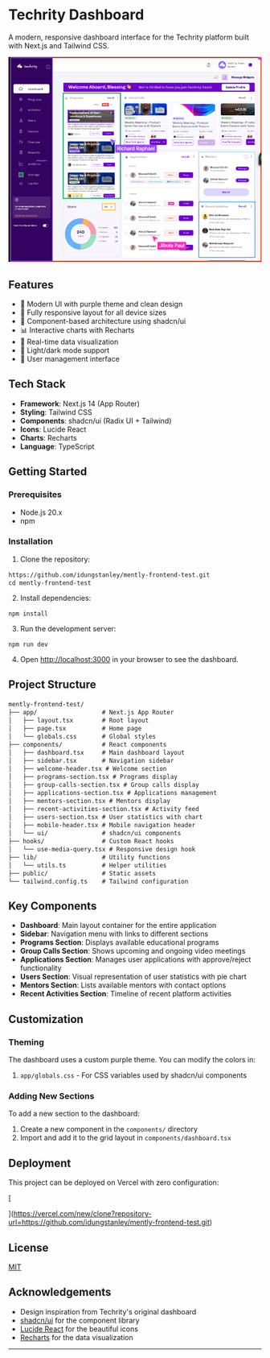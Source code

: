 # Techrity Dashboard

A modern, responsive dashboard interface for the Techrity platform built with Next.js and Tailwind CSS.

![alt text](image.png)


## Features

- 🎨 Modern UI with purple theme and clean design
- 📱 Fully responsive layout for all device sizes
- 🧩 Component-based architecture using shadcn/ui
- 📊 Interactive charts with Recharts
- 🔄 Real-time data visualization
- 🌙 Light/dark mode support
- 🔐 User management interface


## Tech Stack

- **Framework**: Next.js 14 (App Router)
- **Styling**: Tailwind CSS
- **Components**: shadcn/ui (Radix UI + Tailwind)
- **Icons**: Lucide React
- **Charts**: Recharts
- **Language**: TypeScript


## Getting Started

### Prerequisites

- Node.js 20.x
- npm


### Installation

1. Clone the repository:

```shellscript
https://github.com/idungstanley/mently-frontend-test.git
cd mently-frontend-test
```


2. Install dependencies:

```shellscript
npm install
```


3. Run the development server:

```shellscript
npm run dev
```

4. Open [http://localhost:3000](http://localhost:3000) in your browser to see the dashboard.


## Project Structure

```plaintext
mently-frontend-test/
├── app/                  # Next.js App Router
│   ├── layout.tsx        # Root layout
│   ├── page.tsx          # Home page
│   └── globals.css       # Global styles
├── components/           # React components
│   ├── dashboard.tsx     # Main dashboard layout
│   ├── sidebar.tsx       # Navigation sidebar
│   ├── welcome-header.tsx # Welcome section
│   ├── programs-section.tsx # Programs display
│   ├── group-calls-section.tsx # Group calls display
│   ├── applications-section.tsx # Applications management
│   ├── mentors-section.tsx # Mentors display
│   ├── recent-activities-section.tsx # Activity feed
│   ├── users-section.tsx # User statistics with chart
│   ├── mobile-header.tsx # Mobile navigation header
│   └── ui/               # shadcn/ui components
├── hooks/                # Custom React hooks
│   └── use-media-query.tsx # Responsive design hook
├── lib/                  # Utility functions
│   └── utils.ts          # Helper utilities
├── public/               # Static assets
└── tailwind.config.ts    # Tailwind configuration
```

## Key Components

- **Dashboard**: Main layout container for the entire application
- **Sidebar**: Navigation menu with links to different sections
- **Programs Section**: Displays available educational programs
- **Group Calls Section**: Shows upcoming and ongoing video meetings
- **Applications Section**: Manages user applications with approve/reject functionality
- **Users Section**: Visual representation of user statistics with pie chart
- **Mentors Section**: Lists available mentors with contact options
- **Recent Activities Section**: Timeline of recent platform activities


## Customization

### Theming

The dashboard uses a custom purple theme. You can modify the colors in:

1. `app/globals.css` - For CSS variables used by shadcn/ui components


### Adding New Sections

To add a new section to the dashboard:

1. Create a new component in the `components/` directory
2. Import and add it to the grid layout in `components/dashboard.tsx`


## Deployment

This project can be deployed on Vercel with zero configuration:

[

](https://vercel.com/new/clone?repository-url=https://github.com/idungstanley/mently-frontend-test.git)

## License

[MIT](LICENSE)

## Acknowledgements

- Design inspiration from Techrity's original dashboard
- [shadcn/ui](https://ui.shadcn.com/) for the component library
- [Lucide React](https://lucide.dev/) for the beautiful icons
- [Recharts](https://recharts.org/) for the data visualization


---
